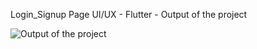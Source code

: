 Login_Signup Page UI/UX - Flutter - 
Output of the project


![Output of the project](https://user-images.githubusercontent.com/73419211/114295163-27163880-9ac3-11eb-8f08-f18922de7f7b.jpg)

